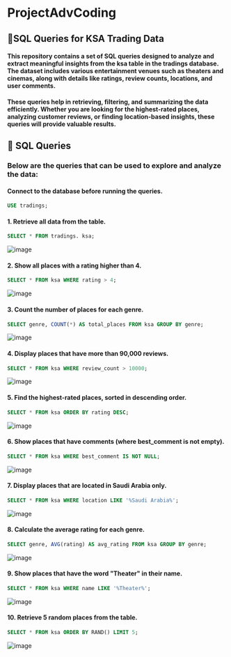# ProjectAdvCoding
## 📌SQL Queries for KSA Trading Data

#### This repository contains a set of SQL queries designed to analyze and extract meaningful insights from the ksa table in the tradings database. The dataset includes various entertainment venues such as theaters and cinemas, along with details like ratings, review counts, locations, and user comments.

#### These queries help in retrieving, filtering, and summarizing the data efficiently. Whether you are looking for the highest-rated places, analyzing customer reviews, or finding location-based insights, these queries will provide valuable results.

## 🚀 SQL Queries
### Below are the queries that can be used to explore and analyze the data:


#### Connect to the database before running the queries.
```sql
USE tradings;
```
#### 1. Retrieve all data from the table.
```sql
SELECT * FROM tradings. ksa;
```
![image](https://github.com/user-attachments/assets/828418a2-6497-4be5-87f4-c33bdf2cd7c9)


#### 2. Show all places with a rating higher than 4.
```sql
SELECT * FROM ksa WHERE rating > 4;
```
![image](https://github.com/user-attachments/assets/6a15b0b3-cf46-49fe-bfc5-37c424e913fa)


#### 3. Count the number of places for each genre.
```sql
SELECT genre, COUNT(*) AS total_places FROM ksa GROUP BY genre;
```
![image](https://github.com/user-attachments/assets/00aa62b9-0042-45bd-ac1f-b76e37d372f2)


#### 4. Display places that have more than 90,000 reviews.
```sql
SELECT * FROM ksa WHERE review_count > 10000;
```
![image](https://github.com/user-attachments/assets/e129eef8-186e-4620-96b7-fe1d3f1dd0d0)


#### 5. Find the highest-rated places, sorted in descending order.
```sql
SELECT * FROM ksa ORDER BY rating DESC;
```
![image](https://github.com/user-attachments/assets/583c3b10-e1ac-4154-97f9-37e11346fea2)


#### 6. Show places that have comments (where best_comment is not empty).
```sql
SELECT * FROM ksa WHERE best_comment IS NOT NULL;
```
![image](https://github.com/user-attachments/assets/7e644d43-27a8-467c-bc9d-368783eeaabe)


#### 7. Display places that are located in Saudi Arabia only.
```sql
SELECT * FROM ksa WHERE location LIKE '%Saudi Arabia%';
```
![image](https://github.com/user-attachments/assets/86b07edc-5f74-4b42-a2d0-3b24343b6c4d)


#### 8. Calculate the average rating for each genre.
```sql
SELECT genre, AVG(rating) AS avg_rating FROM ksa GROUP BY genre;
```
![image](https://github.com/user-attachments/assets/195b72f7-8240-4139-8851-eed7bfcca1fa)


#### 9. Show places that have the word "Theater" in their name.
```sql
SELECT * FROM ksa WHERE name LIKE '%Theater%';
```
![image](https://github.com/user-attachments/assets/6ae3c813-854d-4770-9af8-78772b07b7b3)


#### 10. Retrieve 5 random places from the table.
```sql
SELECT * FROM ksa ORDER BY RAND() LIMIT 5;
```
![image](https://github.com/user-attachments/assets/ae43702f-2b59-4668-a15d-6c8064d0bb2b)

